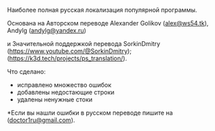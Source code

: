 Наиболее полная русская локализация популярной программы.

Основана на Авторском переводе Alexander Golikov (alex@ws54.tk), Andylg (andylg@yandex.ru)

и Значительной поддержкой перевода SorkinDmitry (https://www.youtube.com/@SorkinDmitry); (https://k3d.tech/projects/ps_translation/). 

Что сделано:
- исправлено множество ошибок
- добавлены недостающие строки
- удалены ненужные стоки

*Если вы нашли ошибки в русском переводе пишите на (doctor1ru@gmail.com).
